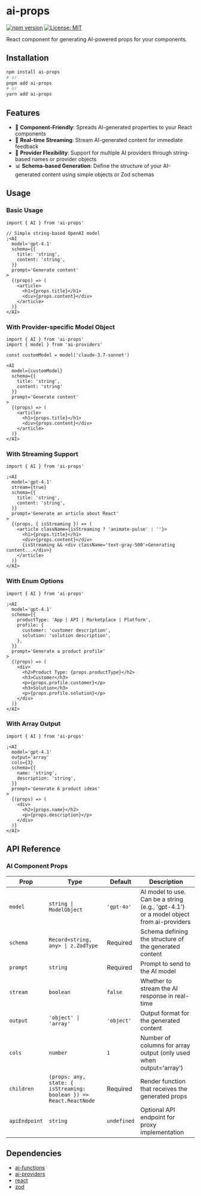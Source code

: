 # ai-props

[![npm version](https://img.shields.io/npm/v/ai-props.svg)](https://www.npmjs.com/package/ai-props)
[![License: MIT](https://img.shields.io/badge/License-MIT-blue.svg)](https://opensource.org/licenses/MIT)

React component for generating AI-powered props for your components.

## Installation

```bash
npm install ai-props
# or
pnpm add ai-props
# or
yarn add ai-props
```

## Features

- 🧩 **Component-Friendly**: Spreads AI-generated properties to your React components
- 🔄 **Real-time Streaming**: Stream AI-generated content for immediate feedback
- 🔌 **Provider Flexibility**: Support for multiple AI providers through string-based names or provider objects
- 📊 **Schema-based Generation**: Define the structure of your AI-generated content using simple objects or Zod schemas

## Usage

### Basic Usage

```tsx
import { AI } from 'ai-props'

// Simple string-based OpenAI model
;<AI
  model='gpt-4.1'
  schema={{
    title: 'string',
    content: 'string',
  }}
  prompt='Generate content'
>
  {(props) => (
    <article>
      <h1>{props.title}</h1>
      <div>{props.content}</div>
    </article>
  )}
</AI>
```

### With Provider-specific Model Object

```tsx
import { AI } from 'ai-props'
import { model } from 'ai-providers'

const customModel = model('claude-3.7-sonnet')

<AI
  model={customModel}
  schema={{
    title: 'string',
    content: 'string'
  }}
  prompt='Generate content'
>
  {(props) => (
    <article>
      <h1>{props.title}</h1>
      <div>{props.content}</div>
    </article>
  )}
</AI>
```

### With Streaming Support

```tsx
import { AI } from 'ai-props'

;<AI
  model='gpt-4.1'
  stream={true}
  schema={{
    title: 'string',
    content: 'string',
  }}
  prompt='Generate an article about React'
>
  {(props, { isStreaming }) => (
    <article className={isStreaming ? 'animate-pulse' : ''}>
      <h1>{props.title}</h1>
      <div>{props.content}</div>
      {isStreaming && <div className='text-gray-500'>Generating content...</div>}
    </article>
  )}
</AI>
```

### With Enum Options

```tsx
import { AI } from 'ai-props'

;<AI
  model='gpt-4.1'
  schema={{
    productType: 'App | API | Marketplace | Platform',
    profile: {
      customer: 'customer description',
      solution: 'solution description',
    },
  }}
  prompt='Generate a product profile'
>
  {(props) => (
    <div>
      <h2>Product Type: {props.productType}</h2>
      <h3>Customer</h3>
      <p>{props.profile.customer}</p>
      <h3>Solution</h3>
      <p>{props.profile.solution}</p>
    </div>
  )}
</AI>
```

### With Array Output

```tsx
import { AI } from 'ai-props'

;<AI
  model='gpt-4.1'
  output='array'
  cols={3}
  schema={{
    name: 'string',
    description: 'string',
  }}
  prompt='Generate 6 product ideas'
>
  {(props) => (
    <div>
      <h2>{props.name}</h2>
      <p>{props.description}</p>
    </div>
  )}
</AI>
```

## API Reference

### AI Component Props

| Prop          | Type                                                               | Default     | Description                                                                            |
| ------------- | ------------------------------------------------------------------ | ----------- | -------------------------------------------------------------------------------------- |
| `model`       | `string \| ModelObject`                                            | `'gpt-4o'`  | AI model to use. Can be a string (e.g., 'gpt-4.1') or a model object from ai-providers |
| `schema`      | `Record<string, any> \| z.ZodType`                                 | Required    | Schema defining the structure of the generated content                                 |
| `prompt`      | `string`                                                           | Required    | Prompt to send to the AI model                                                         |
| `stream`      | `boolean`                                                          | `false`     | Whether to stream the AI response in real-time                                         |
| `output`      | `'object' \| 'array'`                                              | `'object'`  | Output format for the generated content                                                |
| `cols`        | `number`                                                           | `1`         | Number of columns for array output (only used when output='array')                     |
| `children`    | `(props: any, state: { isStreaming: boolean }) => React.ReactNode` | Required    | Render function that receives the generated props                                      |
| `apiEndpoint` | `string`                                                           | `undefined` | Optional API endpoint for proxy implementation                                         |

## Dependencies

- [ai-functions](https://www.npmjs.com/package/ai-functions)
- [ai-providers](https://www.npmjs.com/package/ai-providers)
- [react](https://www.npmjs.com/package/react)
- [zod](https://www.npmjs.com/package/zod)
